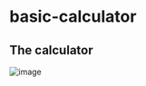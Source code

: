 # basic-calculator

## The calculator
![image](https://user-images.githubusercontent.com/59434446/163339561-3410923c-8888-453f-85c5-73672de5cdf2.png)
